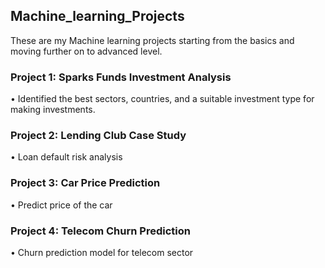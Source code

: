 ﻿## Machine_learning_Projects

These are my Machine learning projects starting from the basics and moving further on to advanced level.

### Project 1: Sparks Funds Investment Analysis

• Identified the best sectors, countries, and a suitable investment type for making investments.

### Project 2: Lending Club Case Study

• Loan default risk analysis

### Project 3: Car Price Prediction

• Predict price of the car

### Project 4: Telecom Churn Prediction

• Churn prediction model for telecom sector

